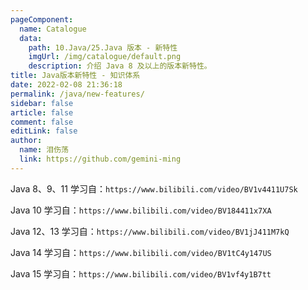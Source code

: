```yaml
---
pageComponent: 
  name: Catalogue
  data: 
    path: 10.Java/25.Java 版本 - 新特性
    imgUrl: /img/catalogue/default.png
    description: 介绍 Java 8 及以上的版本新特性。
title: Java版本新特性 - 知识体系
date: 2022-02-08 21:36:18
permalink: /java/new-features/
sidebar: false
article: false
comment: false
editLink: false
author: 
  name: 泪伤荡
  link: https://github.com/gemini-ming
---
```


Java 8、9、11 学习自：`https://www.bilibili.com/video/BV1v4411U7Sk`

Java 10 学习自：`https://www.bilibili.com/video/BV184411x7XA`

Java 12、13 学习自：`https://www.bilibili.com/video/BV1jJ411M7kQ`

Java 14 学习自：`https://www.bilibili.com/video/BV1tC4y147US`

Java 15 学习自：`https://www.bilibili.com/video/BV1vf4y1B7tt`